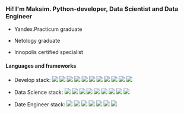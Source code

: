 ### Hi! I'm Maksim. Python-developer, Data Scientist and Data Engineer

- Yandex.Practicum graduate

- Netology graduate

- Innopolis certified specialist

#### Languages and frameworks

- Develop stack: 
![](https://img.shields.io/badge/Python-blue)
![](https://img.shields.io/badge/Django-blue)
![](https://img.shields.io/badge/Django_REST_Framework-blue)
![](https://img.shields.io/badge/Postgresql-blue)
![](https://img.shields.io/badge/Docker-blue)
![](https://img.shields.io/badge/Linux-blue)
![](https://img.shields.io/badge/Unittest-blue)
![](https://img.shields.io/badge/Algorithms-blue)
![](https://img.shields.io/badge/Java-blue)
![](https://img.shields.io/badge/HTML-blue)
![](https://img.shields.io/badge/CSS-blue)


- Data Science stack: 
![](https://img.shields.io/badge/-Scikit--Learn-blue)
![](https://img.shields.io/badge/TensorFlow-blue)
![](https://img.shields.io/badge/Keras-blue)
![](https://img.shields.io/badge/nlp)
![](https://img.shields.io/badge/pandas-blue)
![](https://img.shields.io/badge/numpy-blue)
![](https://img.shields.io/badge/matplotlib-blue)
![](https://img.shields.io/badge/seaborn-blue)
![](https://img.shields.io/badge/surprise-blue)

- Date Engineer stack: 
![](https://img.shields.io/badge/Postgresql-blue)
![](https://img.shields.io/badge/Docker-blue)
![](https://img.shields.io/badge/Linux-blue)
![](https://img.shields.io/badge/DWH-blue)
![](https://img.shields.io/badge/Hadoop-blue)
![](https://img.shields.io/badge/Apach_Spark-blue)
![](https://img.shields.io/badge/Airflow-blue)
